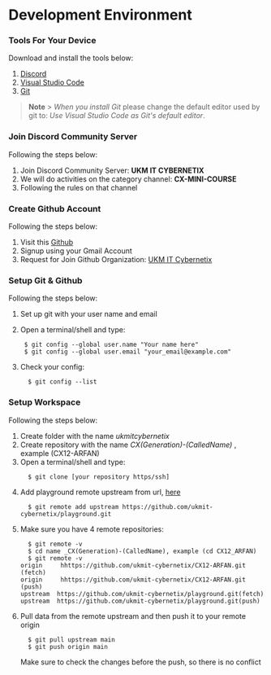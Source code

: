 # Development Environment

### Tools For Your Device

Download and install the tools below:

1. [Discord](https://discord.com/download)
2. [Visual Studio Code](https://code.visualstudio.com/download)
3. [Git](https://git-scm.com/downloads)

> **Note** > _When you install Git_
> please change the default editor used by git to: _Use Visual Studio Code as Git's default editor_.

### Join Discord Community Server

Following the steps below:

1. Join Discord Community Server: **UKM IT CYBERNETIX**
2. We will do activities on the category channel: **CX-MINI-COURSE**
3. Following the rules on that channel

### Create Github Account

Following the steps below:

1. Visit this [Github](https://github.com)
2. Signup using your Gmail Account
3. Request for Join Github Organization: [UKM IT Cybernetix](https://github.com/ukmit-cybernetix)

### Setup Git & Github

Following the steps below:

1. Set up git with your user name and email
2. Open a terminal/shell and type:

   ```
    $ git config --global user.name "Your name here"
    $ git config --global user.email "your_email@example.com"
   ```

3. Check your config:

   ```
     $ git config --list
   ```

### Setup Workspace

Following the steps below:

1. Create folder with the name _ukmitcybernetix_
2. Create repository with the name _CX(Generation)-(CalledName)_ , example (CX12-ARFAN)
3. Open a terminal/shell and type:
   ```
     $ git clone [your repository https/ssh]
   ```
4. Add playground remote upstream from url, [here](https://github.com/ukmit-cybernetix/playground.git)
   ```
     $ git remote add upstream https://github.com/ukmit-cybernetix/playground.git
   ```
5. Make sure you have 4 remote repositories:
   ```
     $ git remote -v
     $ cd name _CX(Generation)-(CalledName), example (cd CX12_ARFAN)
     $ git remote -v
   origin	  hhttps://github.com/ukmit-cybernetix/CX12-ARFAN.git (fetch)
   origin	  hhttps://github.com/ukmit-cybernetix/CX12-ARFAN.git (push)
   upstream  https://github.com/ukmit-cybernetix/playground.git(fetch)
   upstream  https://github.com/ukmit-cybernetix/playground.git(push)
   ```
6. Pull data from the remote upstream and then push it to your remote origin
   ```
     $ git pull upstream main
     $ git push origin main
   ```
   Make sure to check the changes before the push, so there is no conflict
